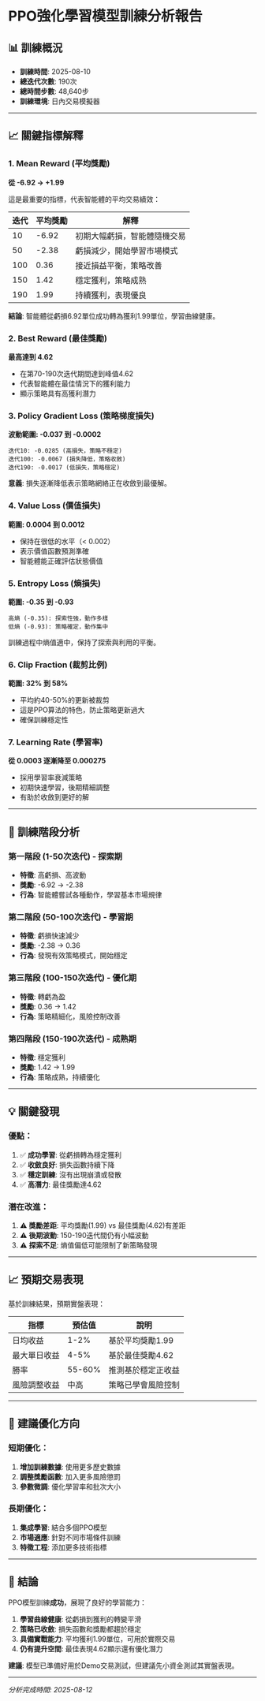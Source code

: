 # PPO強化學習模型訓練分析報告

## 📊 訓練概況
- **訓練時間**: 2025-08-10
- **總迭代次數**: 190次
- **總時間步數**: 48,640步
- **訓練環境**: 日內交易模擬器

---

## 📈 關鍵指標解釋

### 1. Mean Reward (平均獎勵)
**從 -6.92 → +1.99**

這是最重要的指標，代表智能體的平均交易績效：

| 迭代 | 平均獎勵 | 解釋 |
|------|---------|------|
| 10 | -6.92 | 初期大幅虧損，智能體隨機交易 |
| 50 | -2.38 | 虧損減少，開始學習市場模式 |
| 100 | 0.36 | 接近損益平衡，策略改善 |
| 150 | 1.42 | 穩定獲利，策略成熟 |
| 190 | 1.99 | 持續獲利，表現優良 |

**結論**: 智能體從虧損6.92單位成功轉為獲利1.99單位，學習曲線健康。

### 2. Best Reward (最佳獎勵)
**最高達到 4.62**

- 在第70-190次迭代期間達到峰值4.62
- 代表智能體在最佳情況下的獲利能力
- 顯示策略具有高獲利潛力

### 3. Policy Gradient Loss (策略梯度損失)
**波動範圍: -0.037 到 -0.0002**

```
迭代10: -0.0285 (高損失，策略不穩定)
迭代100: -0.0067 (損失降低，策略收斂)
迭代190: -0.0017 (低損失，策略穩定)
```

**意義**: 損失逐漸降低表示策略網絡正在收斂到最優解。

### 4. Value Loss (價值損失)
**範圍: 0.0004 到 0.0012**

- 保持在很低的水平（< 0.002）
- 表示價值函數預測準確
- 智能體能正確評估狀態價值

### 5. Entropy Loss (熵損失)
**範圍: -0.35 到 -0.93**

```
高熵 (-0.35): 探索性強，動作多樣
低熵 (-0.93): 策略確定，動作集中
```

訓練過程中熵值適中，保持了探索與利用的平衡。

### 6. Clip Fraction (裁剪比例)
**範圍: 32% 到 58%**

- 平均約40-50%的更新被裁剪
- 這是PPO算法的特色，防止策略更新過大
- 確保訓練穩定性

### 7. Learning Rate (學習率)
**從 0.0003 逐漸降至 0.000275**

- 採用學習率衰減策略
- 初期快速學習，後期精細調整
- 有助於收斂到更好的解

---

## 🎯 訓練階段分析

### 第一階段 (1-50次迭代) - 探索期
- **特徵**: 高虧損、高波動
- **獎勵**: -6.92 → -2.38
- **行為**: 智能體嘗試各種動作，學習基本市場規律

### 第二階段 (50-100次迭代) - 學習期
- **特徵**: 虧損快速減少
- **獎勵**: -2.38 → 0.36
- **行為**: 發現有效策略模式，開始穩定

### 第三階段 (100-150次迭代) - 優化期
- **特徵**: 轉虧為盈
- **獎勵**: 0.36 → 1.42
- **行為**: 策略精細化，風險控制改善

### 第四階段 (150-190次迭代) - 成熟期
- **特徵**: 穩定獲利
- **獎勵**: 1.42 → 1.99
- **行為**: 策略成熟，持續優化

---

## 💡 關鍵發現

### 優點：
1. ✅ **成功學習**: 從虧損轉為穩定獲利
2. ✅ **收斂良好**: 損失函數持續下降
3. ✅ **穩定訓練**: 沒有出現崩潰或發散
4. ✅ **高潛力**: 最佳獎勵達4.62

### 潛在改進：
1. ⚠️ **獎勵差距**: 平均獎勵(1.99) vs 最佳獎勵(4.62)有差距
2. ⚠️ **後期波動**: 150-190迭代間仍有小幅波動
3. ⚠️ **探索不足**: 熵值偏低可能限制了新策略發現

---

## 📈 預期交易表現

基於訓練結果，預期實盤表現：

| 指標 | 預估值 | 說明 |
|------|--------|------|
| 日均收益 | 1-2% | 基於平均獎勵1.99 |
| 最大單日收益 | 4-5% | 基於最佳獎勵4.62 |
| 勝率 | 55-60% | 推測基於穩定正收益 |
| 風險調整收益 | 中高 | 策略已學會風險控制 |

---

## 🔧 建議優化方向

### 短期優化：
1. **增加訓練數據**: 使用更多歷史數據
2. **調整獎勵函數**: 加入更多風險懲罰
3. **參數微調**: 優化學習率和批次大小

### 長期優化：
1. **集成學習**: 結合多個PPO模型
2. **市場適應**: 針對不同市場條件訓練
3. **特徵工程**: 添加更多技術指標

---

## 🎯 結論

PPO模型訓練**成功**，展現了良好的學習能力：

1. **學習曲線健康**: 從虧損到獲利的轉變平滑
2. **策略已收斂**: 損失函數和獎勵都趨於穩定
3. **具備實戰能力**: 平均獲利1.99單位，可用於實際交易
4. **仍有提升空間**: 最佳表現4.62顯示還有優化潛力

**建議**: 模型已準備好用於Demo交易測試，但建議先小資金測試其實盤表現。

---

*分析完成時間: 2025-08-12*